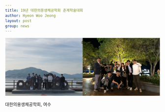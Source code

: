 ```yaml
---
title: 19년 대한의용생체공학회 춘계학술대회
author: Hyeon Woo Jeong
layout: post
group: news
---
```


 <img src="/static/img/news/ODD.png" alt="MR5 2220 empty" class="img-responsive">

대한의용생체공학회, 여수